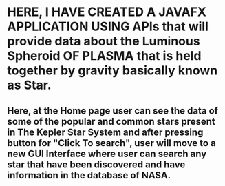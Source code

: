 <h1>HERE, I HAVE CREATED A JAVAFX APPLICATION USING APIs that will provide data about the Luminous Spheroid OF PLASMA that is held together by gravity basically known as Star. </h1>

<h2>Here, at the Home page user can see the data of some of the popular and common stars present in The Kepler Star System and after pressing button for "Click To search", user will move to a new GUI Interface where user can search any star that have been discovered and have information in the database of NASA.</h2>
